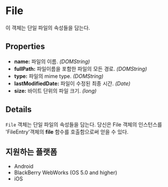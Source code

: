 File
====

이 객체는 단일 파일의 속성들을 담는다.

Properties
----------

- __name:__ 파일의 이름. _(DOMString)_
- __fullPath:__ 파일이름을 포함한 파일의 모든 경로. _(DOMString)_
- __type:__ 파일의 mime type. _(DOMString)_
- __lastModifiedDate:__ 파일이 수정된 최종 시간. _(Date)_
- __size:__ 바이트 단위의 파일 크기. _(long)_

Details
-------

`File` 객체는 단일 파일의 속성들을 담는다. 당신은 File 객체의 인스턴스를 'FileEntry'객체의 __file__ 함수를 호출함으로써 얻을 수 있다.

지원하는 플랫폼
-------------------

- Android
- BlackBerry WebWorks (OS 5.0 and higher)
- iOS
